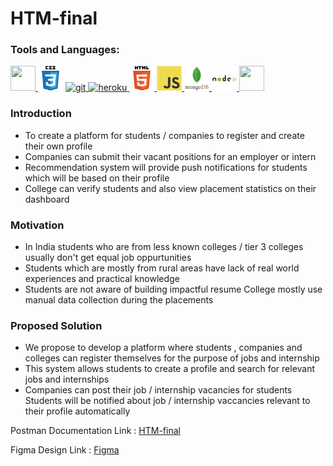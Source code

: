 # HTM-final

### Tools and Languages: 
<a href="https://www.w3schools.com/css/" target="_blank"> <a href="https://reactjs.org/docs/getting-started.html" target="_blank"> <img src="https://cdn.jsdelivr.net/gh/devicons/devicon/icons/react/react-original.svg" width="40" height="40"/> </a><img src="https://raw.githubusercontent.com/devicons/devicon/master/icons/css3/css3-original-wordmark.svg" alt="css3" width="40" height="40"/> </a> <a href="https://expressjs.com" target="_blank">  </a> <a href="https://git-scm.com/" target="_blank"> <img src="https://www.vectorlogo.zone/logos/git-scm/git-scm-icon.svg" alt="git" width="40" height="40"/> </a> <a href="https://heroku.com" target="_blank"> <img src="https://www.vectorlogo.zone/logos/heroku/heroku-icon.svg" alt="heroku" width="40" height="40"/> </a> <a href="https://www.w3.org/html/" target="_blank"> <img src="https://raw.githubusercontent.com/devicons/devicon/master/icons/html5/html5-original-wordmark.svg" alt="html5" width="40" height="40"/> </a> <a href="https://developer.mozilla.org/en-US/docs/Web/JavaScript" target="_blank"> <img src="https://raw.githubusercontent.com/devicons/devicon/master/icons/javascript/javascript-original.svg" alt="javascript" width="40" height="40"/> </a> <a href="https://www.mongodb.com/" target="_blank"> <img src="https://raw.githubusercontent.com/devicons/devicon/master/icons/mongodb/mongodb-original-wordmark.svg" alt="mongodb" width="40" height="40"/> </a> <a href="https://nodejs.org" target="_blank"> <img src="https://raw.githubusercontent.com/devicons/devicon/master/icons/nodejs/nodejs-original-wordmark.svg" alt="nodejs" width="40" height="40"/> </a><img src="https://cdn.jsdelivr.net/gh/devicons/devicon/icons/tailwindcss/tailwindcss-original-wordmark.svg" width="40" height="40"/>  </p>

### Introduction

- To create a platform for students / companies
to register and create their own profile
- Companies can submit their vacant positions
for an employer or intern
- Recommendation system will provide push
notifications for students which will be based
on their profile
- College can verify students and also view
placement statistics on their dashboard

### Motivation

- In India students who are from less known colleges /
tier 3 colleges usually don't get equal job oppurtunities
- Students which are mostly from rural areas have lack of
real world experiences and practical knowledge
- Students are not aware of building impactful resume
College mostly use manual data collection during the
placements

### Proposed Solution

- We propose to develop a platform where students , companies and
colleges can register themselves for the purpose of jobs and
internship
- This system allows students to create a profile and search for
relevant jobs and internships
- Companies can post their job / internship vacancies for students
Students will be notified about job / internship vaccancies relevant
to their profile automatically

Postman Documentation Link : [HTM-final](https://documenter.getpostman.com/view/18148599/2s83fADBaf)

Figma Design Link : [Figma](https://www.figma.com/file/tjlMfKgs9YmWAXukgc0sMJ/SIH-UI-UX-Design?node-id=0%3A1)

